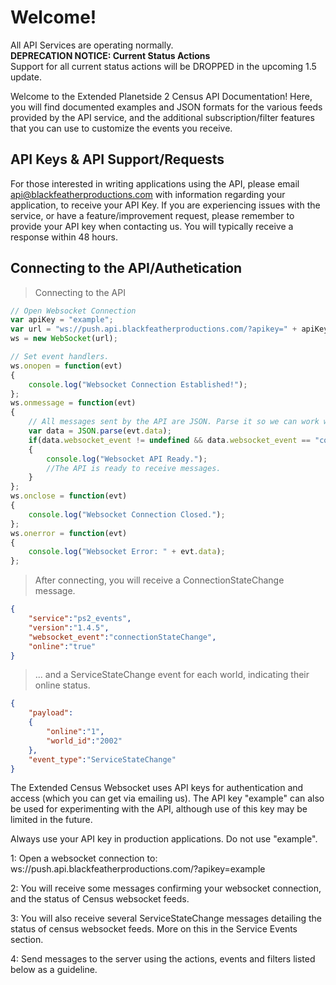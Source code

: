 # Welcome!
<aside class="success">
All API Services are operating normally.
</aside>

<aside class="error">
<b>DEPRECATION NOTICE: Current Status Actions</b></br>
Support for all current status actions will be DROPPED in the upcoming 1.5 update.
</aside>

Welcome to the Extended Planetside 2 Census API Documentation! Here, you will find documented examples and JSON formats for the various feeds provided by the API service, and the additional subscription/filter features that you can use to customize the events you receive.

## API Keys & API Support/Requests
For those interested in writing applications using the API, please email <a href='mailto:api@blackfeatherproductions.com'>api@blackfeatherproductions.com</a> with information regarding your application, to receive your API Key. If you are experiencing issues with the service, or have a feature/improvement request, please remember to provide your API key when contacting us. You will typically receive a response within 48 hours.

## Connecting to the API/Authetication

> Connecting to the API

```javascript
// Open Websocket Connection
var apiKey = "example";
var url = "ws://push.api.blackfeatherproductions.com/?apikey=" + apiKey;
ws = new WebSocket(url);

// Set event handlers.
ws.onopen = function(evt)
{
	console.log("Websocket Connection Established!");
};
ws.onmessage = function(evt)
{
	// All messages sent by the API are JSON. Parse it so we can work with it.
	var data = JSON.parse(evt.data);
	if(data.websocket_event != undefined && data.websocket_event == "connectionStateChange" && data.online == "true")
	{
	    console.log("Websocket API Ready.");
		//The API is ready to receive messages.
	}
};
ws.onclose = function(evt)
{
	console.log("Websocket Connection Closed.");
};
ws.onerror = function(evt)
{
	console.log("Websocket Error: " + evt.data);
};
```

> After connecting, you will receive a ConnectionStateChange message.

```json
{
    "service":"ps2_events",
    "version":"1.4.5",
    "websocket_event":"connectionStateChange",
    "online":"true"
}
```

> ... and a ServiceStateChange event for each world, indicating their online status.

```json
{
    "payload":
    {
        "online":"1",
        "world_id":"2002"
    },
    "event_type":"ServiceStateChange"
}
```

The Extended Census Websocket uses API keys for authentication and access (which you can get via emailing us). The API key "example" can also be used for experimenting with the API, although use of this key may be limited in the future.

<aside class="notice">
Always use your API key in production applications. Do not use "example".
</aside>

1: Open a websocket connection to: ws://push.api.blackfeatherproductions.com/?apikey=example

2: You will receive some messages confirming your websocket connection, and the status of Census websocket feeds.

3: You will also receive several ServiceStateChange messages detailing the status of census websocket feeds. More on this in the Service Events section.

4: Send messages to the server using the actions, events and filters listed below as a guideline.